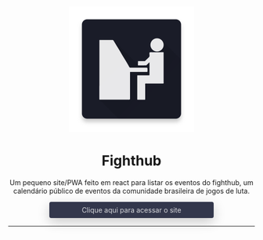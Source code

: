 <p align="center">
  <img width="256" height="256" src="./src/images/icon.png">
</p>

<h1 align="center">Fighthub</h1>
<p align="center">Um pequeno site/PWA feito em react para listar os eventos do fighthub, um calendário público de eventos da comunidade brasileira de jogos de luta.</p>
<a href="https://fighthub.netlify.com" style="background-color:#33374c; padding: 8px; border-radius: 4px; box-shadow: 0 0.5rem 1.5rem rgba(0, 0, 0, 0.20); margin-bottom: 1rem; text-decoration:none; color:rgba(255,255,255,0.8); max-width:320px; text-align:center; margin-left: auto; margin-right:auto;display:block;">Clique aqui para acessar o site</a>

---